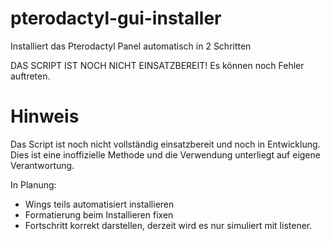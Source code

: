 # pterodactyl-gui-installer
Installiert das Pterodactyl Panel automatisch in 2 Schritten

DAS SCRIPT IST NOCH NICHT EINSATZBEREIT!
Es können noch Fehler auftreten.


# Hinweis
Das Script ist noch nicht vollständig einsatzbereit und noch in Entwicklung. Dies ist eine inoffizielle Methode und die Verwendung unterliegt auf eigene Verantwortung.



In Planung:
- Wings teils automatisiert installieren
- Formatierung beim Installieren fixen
- Fortschritt korrekt darstellen, derzeit wird es nur simuliert mit listener.
